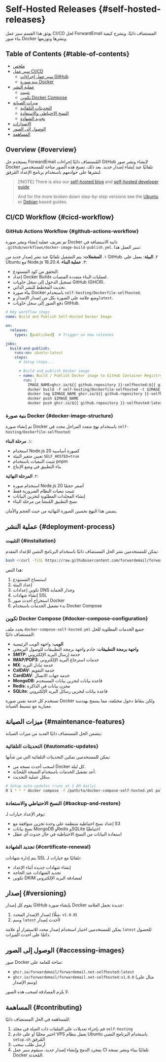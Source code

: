 # Self-Hosted Releases {#self-hosted-releases}

يوثق هذا القسم سير عمل CI/CD لحل ForwardEmail المستضاف ذاتيًا، ويشرح كيفية بناء صور Docker ونشرها وتوزيعها.

## Table of Contents {#table-of-contents}

* [ملخص](#overview)
* [سير عمل CI/CD](#cicd-workflow)
  * [سير عمل إجراءات GitHub](#github-actions-workflow)
  * [بنية صورة Docker](#docker-image-structure)
* [عملية النشر](#deployment-process)
  * [تثبيت](#installation)
  * [تكوين Docker Compose](#docker-compose-configuration)
* [ميزات الصيانة](#maintenance-features)
  * [التحديثات التلقائية](#automatic-updates)
  * [النسخ الاحتياطي والاستعادة](#backup-and-restore)
  * [تجديد الشهادة](#certificate-renewal)
* [الإصدارات](#versioning)
* [الوصول إلى الصور](#accessing-images)
* [المساهمة](#contributing)

## Overview {#overview}

يستخدم حل ForwardEmail المُستضاف ذاتيًا إجراءات GitHub لإنشاء ونشر صور Docker تلقائيًا عند إنشاء إصدار جديد. بعد ذلك، تصبح هذه الصور متاحة للمستخدمين لنشرها على خوادمهم باستخدام برنامج الإعداد المُرفق.

> \[!NOTE]
> There is also our [self-hosted blog](https://forwardemail.net/blog/docs/self-hosted-solution) and [self-hosted developer guide](https://forwardemail.net/self-hosted)
>
> And for the more broken down step-by-step versions see the [Ubuntu](https://forwardemail.net/guides/selfhosted-on-ubuntu) or [Debian](https://forwardemail.net/guides/selfhosted-on-debian) based guides.

## CI/CD Workflow {#cicd-workflow}

### GitHub Actions Workflow {#github-actions-workflow}

تم تعريف عملية إنشاء ونشر صورة Docker ذاتية الاستضافة في `.github/workflows/docker-image-build-publish.yml`. سير العمل هذا:

١. **المشغلات**: يتم التشغيل تلقائيًا عند نشر إصدار جديد من GitHub.
٢. **البيئة**: يعمل على Ubuntu مع Node.js 18.20.4.
٣. **عملية البناء**:
* التحقق من كود المستودع.
* إعداد Docker Buildx لعمليات البناء متعددة المنصات.
* تسجيل الدخول إلى سجل حاويات GitHub (GHCR).
* تحديث المخطط للنشر الذاتي.
* بناء صورة Docker باستخدام `self-hosting/Dockerfile-selfhosted`.
* وضع علامة على الصورة بكل من إصدار الإصدار و`latest`.
* دفع الصور إلى سجل حاويات GitHub.

```yaml
# Key workflow steps
name: Build and Publish Self-Hosted Docker Image

on:
  release:
    types: [published]  # Trigger on new releases

jobs:
  build-and-publish:
    runs-on: ubuntu-latest
    steps:
      # Setup steps...

      # Build and publish Docker image
      - name: Build / Publish Docker image to GitHub Container Registry
        run: |
          IMAGE_NAME=ghcr.io/${{ github.repository }}-selfhosted:${{ github.ref_name }}
          docker build -f self-hosting/Dockerfile-selfhosted -t $IMAGE_NAME .
          docker tag $IMAGE_NAME ghcr.io/${{ github.repository }}-selfhosted:latest
          docker push $IMAGE_NAME
          docker push ghcr.io/${{ github.repository }}-selfhosted:latest
```

### بنية صورة Docker {#docker-image-structure}

تم إنشاء صورة Docker باستخدام نهج متعدد المراحل محدد في `self-hosting/Dockerfile-selfhosted`:

١. **مرحلة البناء**:
* استخدام Node.js 20 كصورة أساسية
* تعيين متغير البيئة `SELF_HOSTED=true`
* تثبيت التبعيات باستخدام pnpm
* بناء التطبيق في وضع الإنتاج

٢. **المرحلة النهائية**:
* استخدام صورة Node.js 20 أصغر حجمًا
* تثبيت تبعيات النظام الضرورية فقط
* إنشاء المجلدات المطلوبة لتخزين البيانات
* نسخ التطبيق المُنشأ من مرحلة البناء

يضمن هذا النهج تحسين الصورة النهائية من حيث الحجم والأمان.

## عملية النشر {#deployment-process}

### التثبيت {#installation}

يمكن للمستخدمين نشر الحل المستضاف ذاتيًا باستخدام البرنامج النصي للإعداد المقدم:

```bash
bash <(curl -fsSL https://raw.githubusercontent.com/forwardemail/forwardemail.net/refs/heads/master/self-hosting/setup.sh)
```

هذا النص:

1. استنساخ المستودع
2. إعداد البيئة
3. تكوين إعدادات DNS وجدار الحماية
4. إنشاء شهادات SSL
5. استخراج أحدث صور Docker
6. بدء تشغيل الخدمات باستخدام Docker Compose

### تكوين Docker Compose {#docker-compose-configuration}

يحدد ملف `docker-compose-self-hosted.yml` جميع الخدمات المطلوبة للحل المستضاف ذاتيًا:

* **الويب**: واجهة الويب الرئيسية
* **واجهة برمجة التطبيقات**: خادم واجهة برمجة التطبيقات للوصول البرمجي
* **SMTP**: خدمة إرسال البريد الإلكتروني
* **IMAP/POP3**: خدمات استرجاع البريد الإلكتروني
* **MX**: خدمة تبادل البريد
* **CalDAV**: خدمة التقويم
* **CardDAV**: خدمة جهات الاتصال
* **MongoDB**: قاعدة بيانات لتخزين بيانات المستخدم
* **Redis**: مخزن بيانات في الذاكرة
* **SQLite**: قاعدة بيانات لتخزين رسائل البريد الإلكتروني

تستخدم كل خدمة نفس صورة Docker ولكن بنقاط دخول مختلفة، مما يسمح بهندسة معيارية مع تبسيط الصيانة.

## ميزات الصيانة {#maintenance-features}

يتضمن الحل المستضاف ذاتيًا العديد من ميزات الصيانة:

### التحديثات التلقائية {#automatic-updates}

يمكن للمستخدمين تمكين التحديثات التلقائية التي من شأنها:

* اسحب أحدث نسخة من Docker كل ليلة.
* أعد تشغيل الخدمات باستخدام النسخة المُحدّثة.
* سجّل عملية التحديث.

```bash
# Setup auto-updates (runs at 1 AM daily)
0 1 * * * docker compose -f /path/to/docker-compose-self-hosted.yml pull && docker compose -f /path/to/docker-compose-self-hosted.yml up -d >> /var/log/autoupdate.log 2>&1
```

### النسخ الاحتياطي والاستعادة {#backup-and-restore}

يوفر الإعداد خيارات لـ:

* إعداد نسخ احتياطية منتظمة على وحدة تخزين متوافقة مع S3
* نسخ بيانات MongoDB وRedis وSQLite احتياطيًا
* استعادة البيانات من النسخ الاحتياطية في حال حدوث أي عطل

### تجديد الشهادة {#certificate-renewal}

يتم إدارة شهادات SSL تلقائيًا مع خيارات لـ:

* إنشاء شهادات جديدة أثناء الإعداد
* تجديد الشهادات عند الحاجة
* تكوين DKIM لمصادقة البريد الإلكتروني

## إصدار {#versioning}

يقوم كل إصدار GitHub بإنشاء صورة Docker جديدة تحمل العلامة:

1. إصدار الإصدار المحدد (مثلًا، `v1.0.0`)
2. وسم `latest` لأحدث إصدار

يمكن للمستخدمين اختيار استخدام إصدار محدد للاستقرار أو علامة `latest` للحصول دائمًا على أحدث الميزات.

## الوصول إلى الصور {#accessing-images}

صور Docker متاحة للعامة على:

* `ghcr.io/forwardemail/forwardemail.net-selfhosted:latest`
* `ghcr.io/forwardemail/forwardemail.net-selfhosted:v1.0.0` (مثال على وسم الإصدار)

لا يلزم المصادقة لسحب هذه الصور.

## المساهمة {#contributing}

للمساهمة في الحل المستضاف ذاتيًا:

1. قم بإجراء تعديلات على الملفات ذات الصلة في مجلد `self-hosting`
2. اختبر محليًا أو على خادم VPS يعمل بنظام Ubuntu باستخدام البرنامج النصي `setup.sh` المُرفق
3. أرسل طلب سحب
4. بمجرد الدمج وإنشاء إصدار جديد، سيقوم سير عمل CI تلقائيًا ببناء ونشر نسخة Docker المُحدثة.